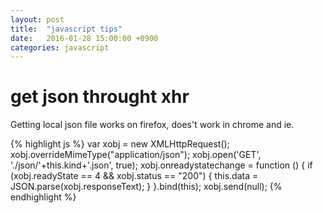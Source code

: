```yaml
---
layout: post
title:  "javascript tips"
date:   2016-01-28 15:00:00 +0900
categories: javascript
---
```


# get json throught xhr

Getting local json file works on firefox, does't work in chrome and ie.

{% highlight js %}
var xobj = new XMLHttpRequest();
xobj.overrideMimeType("application/json");
xobj.open('GET', './json/'+this.kind+'.json', true);
xobj.onreadystatechange = function () {
  if (xobj.readyState == 4 && xobj.status == "200") {
    this.data = JSON.parse(xobj.responseText);
  }
}.bind(this);
xobj.send(null);
{% endhighlight %}



